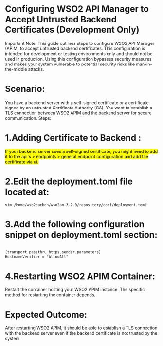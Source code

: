 # Configuring WSO2 API Manager to Accept Untrusted Backend Certificates (Development Only)
Important Note: This guide outlines steps to configure WSO2 API Manager (APIM) to accept untrusted backend certificates. This configuration is intended for development or testing environments only and should not be used in production. Using this configuration bypasses security measures and makes your system vulnerable to potential security risks like man-in-the-middle attacks.

# Scenario:

You have a backend server with a self-signed certificate or a certificate signed by an untrusted Certificate Authority (CA).
You want to establish a TLS connection between WSO2 APIM and the backend server for secure communication.
Steps:

# 1.Adding Certificate to Backend :

<mark style="background-color: #FFFF00">If your backend server uses a self-signed certificate, you might need to add it to the api's > endpoints > general endpoint configuration and add the certificate via ui.</mark>
# 2.Edit the deployment.toml file located at:
```
vim /home/wso2carbon/wso2am-3.2.0/repository/conf/deployment.toml
```
# 3.Add the following configuration snippet on deployment.toml section:
```xml 

[transport.passthru_https.sender.parameters]
HostnameVerifier = "AllowAll"

```

# 4.Restarting WSO2 APIM Container:

Restart the container hosting your WSO2 APIM instance. The specific method for restarting the container depends.
# Expected Outcome:

After restarting WSO2 APIM, it should be able to establish a TLS connection with the backend server even if the backend certificate is not trusted by the system.
